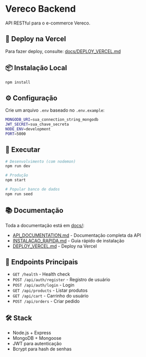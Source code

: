 # Vereco Backend

API RESTful para o e-commerce Vereco.

## 🚀 Deploy na Vercel

Para fazer deploy, consulte: [docs/DEPLOY_VERCEL.md](docs/DEPLOY_VERCEL.md)

## 📦 Instalação Local

```bash
npm install
```

## ⚙️ Configuração

Crie um arquivo `.env` baseado no `.env.example`:

```bash
MONGODB_URI=sua_connection_string_mongodb
JWT_SECRET=sua_chave_secreta
NODE_ENV=development
PORT=5000
```

## 🏃 Executar

```bash
# Desenvolvimento (com nodemon)
npm run dev

# Produção
npm start

# Popular banco de dados
npm run seed
```

## 📚 Documentação

Toda a documentação está em [docs/](docs/):

- [API_DOCUMENTATION.md](docs/API_DOCUMENTATION.md) - Documentação completa da API
- [INSTALACAO_RAPIDA.md](docs/INSTALACAO_RAPIDA.md) - Guia rápido de instalação
- [DEPLOY_VERCEL.md](docs/DEPLOY_VERCEL.md) - Deploy na Vercel

## 🔗 Endpoints Principais

- `GET /health` - Health check
- `POST /api/auth/register` - Registro de usuário
- `POST /api/auth/login` - Login
- `GET /api/products` - Listar produtos
- `GET /api/cart` - Carrinho do usuário
- `POST /api/orders` - Criar pedido

## 🛠️ Stack

- Node.js + Express
- MongoDB + Mongoose
- JWT para autenticação
- Bcrypt para hash de senhas

